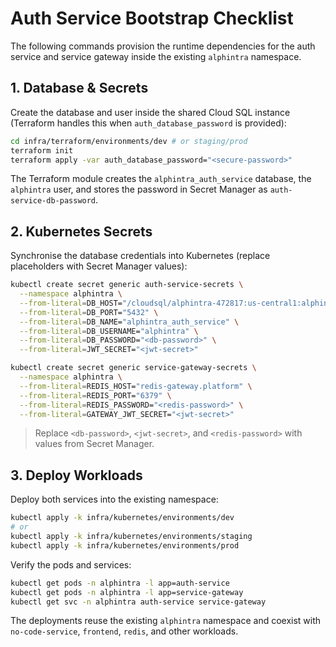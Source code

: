 # Auth Service Bootstrap Checklist

The following commands provision the runtime dependencies for the auth service and service gateway inside the existing `alphintra` namespace.

## 1. Database & Secrets

Create the database and user inside the shared Cloud SQL instance (Terraform handles this when `auth_database_password` is provided):

```bash
cd infra/terraform/environments/dev # or staging/prod
terraform init
terraform apply -var auth_database_password="<secure-password>"
```

The Terraform module creates the `alphintra_auth_service` database, the `alphintra` user, and stores the password in Secret Manager as `auth-service-db-password`.

## 2. Kubernetes Secrets

Synchronise the database credentials into Kubernetes (replace placeholders with Secret Manager values):

```bash
kubectl create secret generic auth-service-secrets \
  --namespace alphintra \
  --from-literal=DB_HOST="/cloudsql/alphintra-472817:us-central1:alphintra-db-instance" \
  --from-literal=DB_PORT="5432" \
  --from-literal=DB_NAME="alphintra_auth_service" \
  --from-literal=DB_USERNAME="alphintra" \
  --from-literal=DB_PASSWORD="<db-password>" \
  --from-literal=JWT_SECRET="<jwt-secret>"

kubectl create secret generic service-gateway-secrets \
  --namespace alphintra \
  --from-literal=REDIS_HOST="redis-gateway.platform" \
  --from-literal=REDIS_PORT="6379" \
  --from-literal=REDIS_PASSWORD="<redis-password>" \
  --from-literal=GATEWAY_JWT_SECRET="<jwt-secret>"
```

> Replace `<db-password>`, `<jwt-secret>`, and `<redis-password>` with values from Secret Manager.

## 3. Deploy Workloads

Deploy both services into the existing namespace:

```bash
kubectl apply -k infra/kubernetes/environments/dev
# or
kubectl apply -k infra/kubernetes/environments/staging
kubectl apply -k infra/kubernetes/environments/prod
```

Verify the pods and services:

```bash
kubectl get pods -n alphintra -l app=auth-service
kubectl get pods -n alphintra -l app=service-gateway
kubectl get svc -n alphintra auth-service service-gateway
```

The deployments reuse the existing `alphintra` namespace and coexist with `no-code-service`, `frontend`, `redis`, and other workloads.
